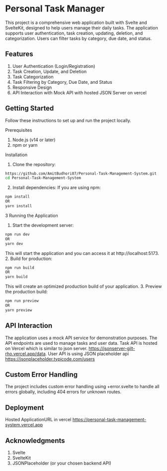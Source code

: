 # Personal Task Manager

This project is a comprehensive web application built with Svelte and SvelteKit, designed to help users manage their daily tasks. 
The application supports user authentication, task creation, updating, deletion, and categorization. Users can filter tasks by category, due date, and status.


## Features

1. User Authentication (Login/Registration)
2. Task Creation, Update, and Deletion
3. Task Categorization
4. Task Filtering by Category, Due Date, and Status
5. Responsive Design
6. API Interaction with Mock API with hosted JSON Server on vercel

## Getting Started

Follow these instructions to set up and run the project locally.

Prerequisites
 1. Node.js (v14 or later)
 2. npm or yarn

Installation
 1. Clone the repository:	
```bash
https://github.com/AmitBudhori07/Personal-Task-Management-System.git
cd Personal-Task-Management-System
```
 2. Install dependencies:
	If you are using npm:
```bash
npm install
OR
yarn install
```
 3 Running the Application
  1. Start the development server:
  ```bash
npm run dev
OR
yarn dev
```
This will start the application and you can access it at http://localhost:5173.
 2. Build for production:
 ```bash
npm run build
OR
yarn build
```
This will create an optimized production build of your application.
 3. Preview the production build:
 ```bash
npm run preview
OR
yarn preview
```

## API Interaction
The application uses a mock API service for demonstration purposes. The API endpoints are used to manage tasks and user data.
Task API is hosted on Vercel which is similar to json server. https://jsonserver-gilt-rho.vercel.app/data.
User API is using JSON placeholder api https://jsonplaceholder.typicode.com/users

 ## Custom Error Handling
The project includes custom error handling using +error.svelte to handle all errors globally, including 404 errors for unknown routes.

 ## Deployment
 Hosted ApplicationURL in vercel 
 https://personal-task-management-system.vercel.app

 ## Acknowledgments
  1. Svelte
  2. SvelteKit
  3. JSONPlaceholder (or your chosen backend API)